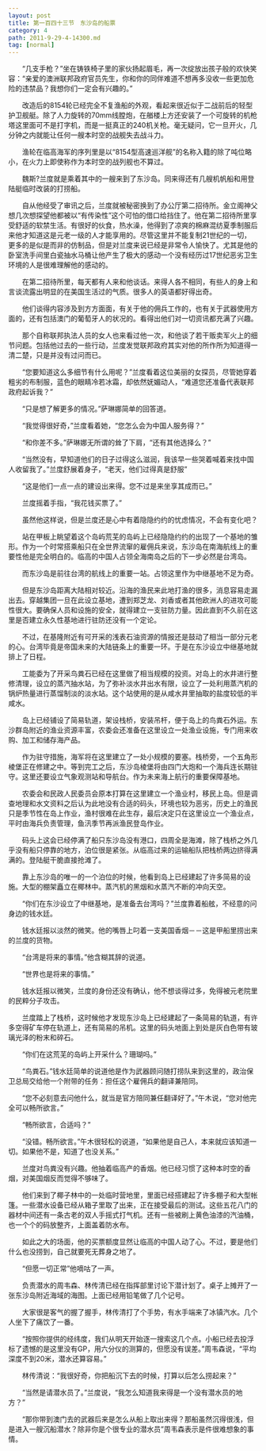 ```yaml
---
layout: post
title: 第一百四十三节　东沙岛的船票
category: 4
path: 2011-9-29-4-14300.md
tag: [normal]
---
```


　　“几支手枪？”坐在铸铁椅子里的家伙扬起眉毛，再一次绽放出孩子般的欢快笑容：“亲爱的澳洲联邦政府官员先生，你和你的同伴难道不想再多没收一些更加危险的违禁品？我想你们一定会有兴趣的。”

　　改造后的8154轮已经完全不复渔船的外观，看起来很近似于二战前后的轻型护卫舰艇。除了人力旋转的70mm线膛炮，在艏楼上方还安装了一个可旋转的机枪塔这里面可不是打字机，而是一挺真正的240机关枪。毫无疑问，它一旦开火，几分钟之内就能让任何一艘本时空的战舰失去战斗力。

　　渔轮在临高海军的序列里是以“8154型高速巡洋舰”的名称入籍的除了吨位略小，在火力上即使称作为本时空的战列舰也不算过。

　　魏斯?兰度就是乘着其中的一艘来到了东沙岛。同来得还有几艘机帆船和用登陆艇临时改装的打捞船。

　　自从他经受了审讯之后，兰度就被秘密换到了办公厅第二招待所。金立阁神父想几次想探望他都被以“有传染性”这个可怕的借口给挡住了。他在第二招待所里享受舒适的软禁生活。有很好的伙食，热水澡，他得到了凉爽的棉麻混纺夏季制服后来他才知道这是元老一级的人才能享用的。尽管这里并不能复制21世纪的一切，更多的是似是而非的仿制品，但是对兰度来说已经是非常令人愉快了。尤其是他的卧室洗手间里白瓷抽水马桶让他产生了极大的感动一个没有经历过17世纪恶劣卫生环境的人是很难理解他的感动的。

　　在第二招待所里，每天都有人来和他谈话。来得人各不相同，有些人的身上和言谈流露出明显的在美国生活过的气质。很多人的英语都好得出奇。

　　他们谈得内容涉及到方方面面，有关于他的佣兵工作的，也有关于武器使用方面的，还有包括澳门的葡萄牙人的状况的。看得出他们对一切资讯都充满了兴趣。

　　那个自称联邦执法人员的女人也来看过他一次，和他谈了若干贩卖军火上的细节问题。包括他过去的一些行动，兰度发觉联邦政府其实对他的所作所为知道得一清二楚，只是并没有过问而已。

　　“您要知道这么多细节有什么用呢？”兰度看着这位美丽的女探员，尽管她穿着粗劣的布制服，蓝色的眼睛冷若冰霜，却依然妩媚动人，“难道您还准备代表联邦政府起诉我？”

　　“只是想了解更多的情况。”萨琳娜简单的回答道。

　　“我觉得很好奇，”兰度看着她，“您怎么会为中国人服务得？”

　　“和你差不多。”萨琳娜无所谓的耸了下肩，“还有其他选择么？”

　　“当然没有，早知道他们的日子过得这么滋润，我该早一些哭着喊着来找中国人收留我了。”兰度舒展着身子，“老天，他们过得真是舒服”

　　“这是他们一点一点的建设出来得。您不过是来坐享其成而已。”

　　兰度摇着手指，“我花钱买票了。”

　　虽然他这样说，但是兰度还是心中有着隐隐约约的忧虑情况，不会有变化吧？

　　站在甲板上眺望着这个岛屿荒芜的岛屿上已经隐隐约约的出现了一个基地的雏形。作为一个时常搭乘船只在全世界流窜的雇佣兵来说，东沙岛在南海航线上的重要性他是完全明白的。临高的中国人占领全海南岛之后的下一步必然是台湾岛。

　　而东沙岛是前往台湾的航线上的重要一站。占领这里作为中继基地不足为奇。

　　但是东沙岛距离大陆相对较近。沿海的渔民来此地打渔的很多，消息容易走漏出去。穿越集团一旦在此设立基地，遭到郑芝龙、刘香或者其他欧洲人的进攻可能性很大。要确保人员和设施的安全，就得建立一支驻防力量。因此直到不久前在这里是否建立永久性基地进行驻防还没有一个定论。

　　不过，在基隆附近有可开采的浅表石油资源的情报还是鼓动了相当一部分元老的心。台湾毕竟是帝国未来的大陆链条上的重要一环。于是在东沙设立中继基地就排上了日程。

　　工能委为了开采鸟粪石已经在这里做了相当规模的投资。对岛上的水井进行整修清理，设立的蒸汽抽水站，为了弥补淡水井出水有限，设立了一处利用蒸汽机的锅炉热量进行蒸馏制淡的淡水站。这个站使用的是从咸水井里抽取的盐度较低的半咸水。

　　岛上已经铺设了简易轨道，架设栈桥，安装吊杆，便于岛上的鸟粪石外运。东沙群岛附近的渔业资源丰富，农委会还准备在这里设立一处渔业设施，专门用来收购、加工和储存海产品。

　　作为驻守措施，海军将在这里建立了一处小规模的要塞。栈桥旁，一个五角形棱堡正在修建之中。等到完工之后，东沙岛棱堡将由四门大炮和一个海兵连长期驻守。这里还要设立气象观测站和导航台。作为未来海上航行的重要保障基地。

　　农委会和民政人民委员会原本打算在这里建立一个渔业村，移民上岛。但是调查地理和水文资料之后认为此地没有合适的码头，环境也较为恶劣，历史上的渔民只是季节性在岛上作业，渔村很难在此生存，最后决定只在这里设立一个渔业点，平时由海兵负责管理，鱼汛季节再派渔民登岛作业。

　　码头上这会已经停满了船只东沙岛没有港口，四周全是海滩，除了栈桥之外几乎没有船只停靠的地方，泊位很是紧张。从临高过来的运输船队把栈桥两边挤得满满的。登陆艇干脆直接抢滩了。

　　靠上东沙岛的唯一的一个泊位的时候，他看到岛上已经建起了许多简易的设施。大型的棚架矗立在椰林中。蒸汽机的黑烟和水蒸汽不断的冲向天空。

　　“你们在东沙设立了中继基地，是准备去台湾吗？”兰度靠着船舷，不经意的问身边的钱水廷。

　　钱水廷报以淡然的微笑。他的嘴唇上叼着一支美国香烟－－这是甲船里捞出来的兰度的货物。

　　“台湾是将来的事情。”他含糊其辞的说道。

　　“世界也是将来的事情。”

　　钱水廷报以微笑，兰度的身份还没有确认，他不想谈得过多，免得被元老院里的民粹分子攻击。

　　兰度踏上了栈桥，这时候他才发现东沙岛上已经建起了一条简易的轨道，有许多空得矿车停在轨道上，还有简易的吊机。这里的码头地面上到处是灰白色带有玻璃光泽的粉末和碎石。

　　“你们在这荒芜的岛屿上开采什么？珊瑚吗。”

　　“鸟粪石。”钱水廷简单的说道他是作为武器顾问随打捞队来到这里的，政治保卫总局交给他一个附带的任务：担任这个雇佣兵的翻译兼陪同。

　　“您不必刻意去问他什么，就当是官方陪同兼任翻译好了。”午木说，“您对他完全可以畅所欲言。”

　　“畅所欲言，合适吗？”

　　“没错。畅所欲言。”午木很轻松的说道，“如果他是自己人，本来就应该知道一切。如果他不是，知道了也没关系。”

　　兰度对鸟粪没有兴趣。他抽着临高产的香烟。他已经习惯了这种本时空的香烟，对美国烟反而觉得不够味了。

　　他们来到了椰子林中的一处临时营地里，里面已经搭建起了许多棚子和大型帐篷。一些潜水设备已经从箱子里取了出来，正在接受最后的测试。这些五花八门的器材中间还有一条古老的双人手摇式打气机。还有一些被刷上黄色油漆的汽油桶，也一个个的码放整齐，上面盖着防水布。

　　如此之大的场面，他的买票额度显然让临高的中国人动了心。不过，要是他们什么也没捞到，自己就要死无葬身之地了。

　　“但愿一切正常”他嘀咕了一声。

　　负责潜水的周韦森、林传清已经在指挥部里讨论下潜计划了。桌子上摊开了一张东沙岛附近海域的海图。上面已经用铅笔做了几个记号。

　　大家很是客气的握了握手，林传清打了个手势，有水手端来了冰镇汽水。几个人坐下了痛饮了一番。

　　“按照你提供的经纬度，我们从明天开始逐一搜索这几个点。小船已经去投浮标了遗憾的是这里没有GP，用六分仪的测算的，但愿没有误差。”周韦森说，“平均深度不到20米，潜水还算容易。”

　　林传清说：“我很好奇，你把船沉下去的时候，打算以后怎么捞起来？”

　　“当然是请潜水员了。”兰度说，“我怎么知道我来得是一个没有潜水员的地方？”

　　“那你带到澳门去的武器后来是怎么从船上取出来得？那船虽然沉得很浅，但是进入一艘沉船潜水？除非你是个很专业的潜水员”周韦森表示是件很难想象的事情。
